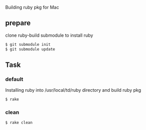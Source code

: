 Building ruby pkg for Mac

## prepare

clone ruby-build submodule to install ruby

```sh
$ git submodule init
$ git submodule update
```

## Task

### default

Installing ruby into /usr/local/td/ruby directory and build ruby pkg

```sh
$ rake
```

### clean

```sh
$ rake clean
```
